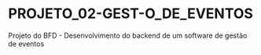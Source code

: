 # PROJETO_02-GEST-O_DE_EVENTOS
Projeto do BFD - Desenvolvimento do backend de um software de gestão de eventos
